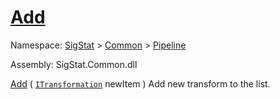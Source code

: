 # [Add](./ParallelTransformPipeline-100663502.md)

Namespace: [SigStat]() > [Common](./../../README.md) > [Pipeline](./../README.md)

Assembly: SigStat.Common.dll

[Add](./ParallelTransformPipeline-100663502.md) ( [`ITransformation`](./../../ITransformation.md) newItem )	Add new transform to the list.
